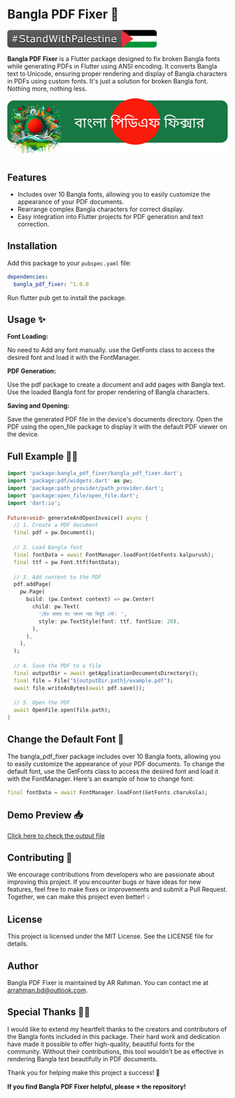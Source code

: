 
# Bangla PDF Fixer 🔧

[![Stand With Palestine](images/StandWithPalestine.svg)](https://pub.dev/packages/bangla_pdf_fixer)

 **Bangla PDF Fixer** is a Flutter package designed to fix broken Bangla fonts while generating PDFs in Flutter using ANSI encoding. It converts Bangla text to Unicode, ensuring proper rendering and display of Bangla characters in PDFs using custom fonts. It's just a solution for broken Bangla font. Nothing more, nothing less.

![Bangla PDF Fixer](images/pdf_fixer.png)

## Features

- Includes over 10 Bangla fonts, allowing you to easily customize the appearance of your PDF documents.
- Rearrange complex Bangla characters for correct display.
- Easy integration into Flutter projects for PDF generation and text correction.


## Installation

Add this package to your `pubspec.yaml` file:

```yaml
dependencies:
  bangla_pdf_fixer: ^1.0.0
```

Run flutter pub get to install the package.

## Usage ✨ 

  **Font Loading:**

No need to Add any font manually. use the GetFonts class to access the desired font and load it with the FontManager.

  **PDF Generation:**

Use the pdf package to create a document and add pages with Bangla text.
Use the loaded Bangla font for proper rendering of Bangla characters.

  **Saving and Opening:**

Save the generated PDF file in the device's documents directory.
Open the PDF using the open_file package to display it with the default PDF viewer on the device.


## Full Example  👨‍💻

```dart
import 'package:bangla_pdf_fixer/bangla_pdf_fixer.dart';
import 'package:pdf/widgets.dart' as pw;
import 'package:path_provider/path_provider.dart';
import 'package:open_file/open_file.dart';
import 'dart:io';

Future<void> generateAndOpenInvoice() async {
  // 1. Create a PDF document
  final pdf = pw.Document();

  // 2. Load Bangla font 
  final fontData = await FontManager.loadFont(GetFonts.kalpurush);
  final ttf = pw.Font.ttf(fontData);

  // 3. Add content to the PDF
  pdf.addPage(
    pw.Page(
      build: (pw.Context context) => pw.Center(
        child: pw.Text(
          'বেঁচে থাকার মত আনন্দ আর কিছুই নেই। ',
          style: pw.TextStyle(font: ttf, fontSize: 20),
        ),
      ),
    ),
  );

  // 4. Save the PDF to a file
  final outputDir = await getApplicationDocumentsDirectory();
  final file = File("${outputDir.path}/example.pdf");
  await file.writeAsBytes(await pdf.save());

  // 5. Open the PDF
  await OpenFile.open(file.path);
}
```

## Change the Default Font 🔧

The bangla_pdf_fixer package includes over 10 Bangla fonts, allowing you to easily customize the appearance of your PDF documents. To change the default font, use the GetFonts class to access the desired font and load it with the FontManager. Here's an example of how to change font:

```dart
final fontData = await FontManager.loadFont(GetFonts.charukola);
```


## Demo Preview 📥

[Click here to check the output file](example/invoice.pdf)

## Contributing 🚀

We encourage contributions from developers who are passionate about improving this project. If you encounter bugs or have ideas for new features, feel free to make fixes or improvements and submit a Pull Request. Together, we can make this project even better! 💡

## License

This project is licensed under the MIT License. See the LICENSE file for details.

## Author

Bangla PDF Fixer is maintained by AR Rahman. You can contact me at [arrahman.bd@outlook.com](mailto:arrahman.bd@outlook.com).

## Special Thanks 🙏✨

I would like to extend my heartfelt thanks to the creators and contributors of the Bangla fonts included in this package. Their hard work and dedication have made it possible to offer high-quality, beautiful fonts for the community. Without their contributions, this tool wouldn't be as effective in rendering Bangla text beautifully in PDF documents.

Thank you for helping make this project a success! 💖

**If you find Bangla PDF Fixer helpful, please ⭐️ the repository!**